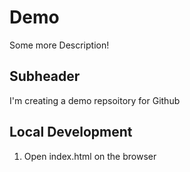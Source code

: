 # Demo 

Some more Description! 


## Subheader

I'm creating a demo repsoitory for Github 

## Local Development 

1. Open index.html on the browser